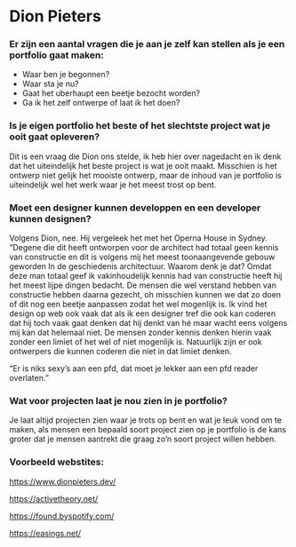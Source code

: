# Dion Pieters
### Er zijn een aantal vragen die je aan je zelf kan stellen als je een portfolio gaat maken:
-	Waar ben je begonnen?
-	Waar sta je nu?
-	Gaat het uberhaupt een beetje bezocht worden?
-	Ga ik het zelf ontwerpe of laat ik het doen?

### Is je eigen portfolio het beste of het slechtste project wat je ooit gaat opleveren?
Dit is een vraag die Dion ons stelde, ik heb hier over nagedacht en ik denk dat het uiteindelijk het beste project is wat je ooit maakt. Misschien is het ontwerp niet gelijk het mooiste ontwerp, maar de inhoud van je portfolio is uiteindelijk wel het werk waar je het meest trost op bent.

### Moet een designer kunnen developpen en een developer kunnen designen?
Volgens Dion, nee. Hij vergeleek het met het Operna House in Sydney. “Degene die dit heeft ontworpen voor de architect had totaal geen kennis van constructie en dit is volgens mij het meest toonaangevende gebouw geworden In de geschiedenis architectuur. Waarom denk je dat? Omdat deze man totaal geef ik vakinhoudelijk kennis had van constructie heeft hij het meest lijpe dingen bedacht. De mensen die wel verstand hebben van constructie hebben daarna gezecht, oh misschien kunnen we dat zo doen of dit nog een beetje aanpassen zodat het wel mogenlijk is.
Ik vind het design op web ook vaak dat als ik een designer tref die ook kan coderen dat hij toch vaak gaat denken dat hij denkt van hé maar wacht eens volgens mij kan dat helemaal niet. De mensen zonder kennis denken hierin vaak zonder een limiet of het wel of niet mogenlijk is. Natuurlijk zijn er ook ontwerpers die kunnen coderen die niet in dat limiet denken.

“Er is niks sexy’s aan een pfd, dat moet je lekker aan een pfd reader overlaten.”

### Wat voor projecten laat je nou zien in je portfolio?
Je laat altijd projecten zien waar je trots op bent en wat je leuk vond om te maken, als mensen een bepaald soort project zien op je portfolio is de kans groter dat je mensen aantrekt die graag zo’n soort project willen hebben.


### Voorbeeld webstites:

https://www.dionpieters.dev/

https://activetheory.net/

https://found.byspotify.com/

https://easings.net/
